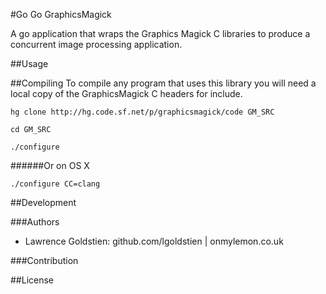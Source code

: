 #Go Go GraphicsMagick

A go application that wraps the Graphics Magick C libraries to produce a concurrent image processing application. 


##Usage

##Compiling
To compile any program that uses this library you will need a local copy of the GraphicsMagick C headers for include.

``` hg clone http://hg.code.sf.net/p/graphicsmagick/code GM_SRC ```

``` cd GM_SRC ```

``` ./configure ```

######Or on OS X

``` ./configure CC=clang ```

##Development

###Authors

* Lawrence Goldstien: github.com/lgoldstien | onmylemon.co.uk

###Contribution

##License
